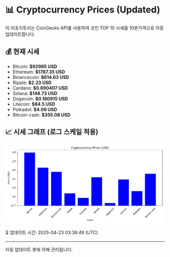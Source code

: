 
# 📊 Cryptocurrency Prices (Updated)

이 리포지토리는 CoinGecko API를 사용하여 코인 TOP 10 시세를 10분가격으로 자동 업데이트합니다.

## 💰 현재 시세
- Bitcoin: **$92985 USD**
- Ethereum: **$1787.35 USD**
- Binancecoin: **$614.63 USD**
- Ripple: **$2.23 USD**
- Cardano: **$0.690407 USD**
- Solana: **$148.73 USD**
- Dogecoin: **$0.180915 USD**
- Litecoin: **$84.5 USD**
- Polkadot: **$4.06 USD**
- Bitcoin-cash: **$355.08 USD**

## 📈 시세 그래프 (로그 스케일 적용)
![Crypto Prices](crypto_prices.png)

⏳ 업데이트 시간: 2025-04-23 03:38:49 (UTC)

---
자동 업데이트 봇에 의해 관리됩니다.
